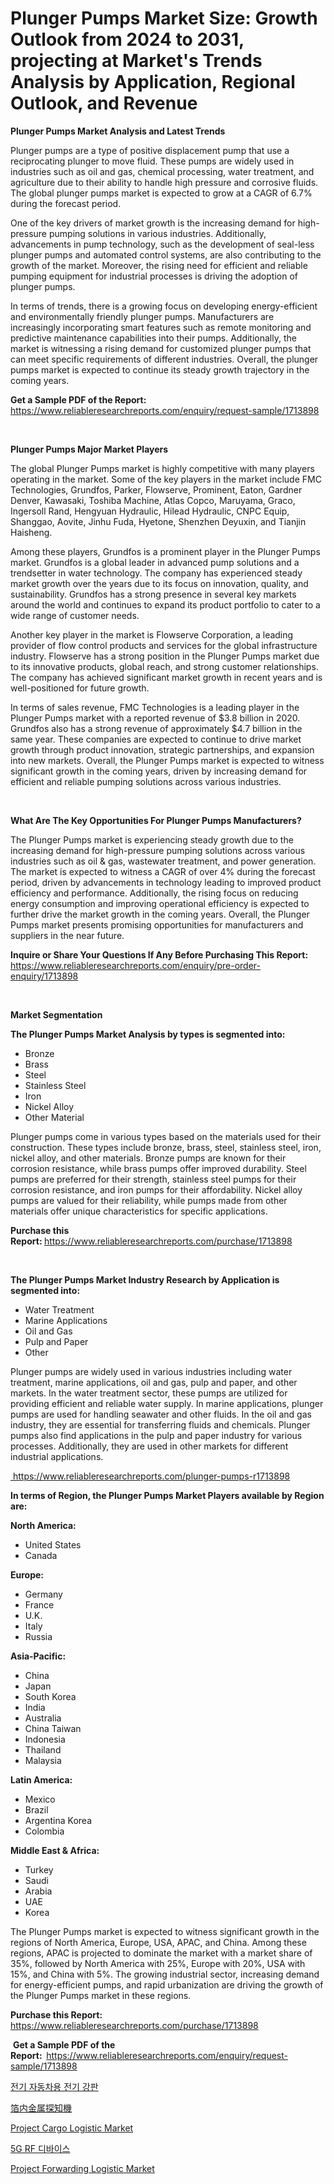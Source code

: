 <p><h1>Plunger Pumps Market Size: Growth Outlook from 2024 to 2031, projecting at Market's Trends Analysis by Application, Regional Outlook, and Revenue</h1></p><p><strong>Plunger Pumps Market Analysis and Latest Trends</strong></p>
<p><p>Plunger pumps are a type of positive displacement pump that use a reciprocating plunger to move fluid. These pumps are widely used in industries such as oil and gas, chemical processing, water treatment, and agriculture due to their ability to handle high pressure and corrosive fluids. The global plunger pumps market is expected to grow at a CAGR of 6.7% during the forecast period.</p><p>One of the key drivers of market growth is the increasing demand for high-pressure pumping solutions in various industries. Additionally, advancements in pump technology, such as the development of seal-less plunger pumps and automated control systems, are also contributing to the growth of the market. Moreover, the rising need for efficient and reliable pumping equipment for industrial processes is driving the adoption of plunger pumps.</p><p>In terms of trends, there is a growing focus on developing energy-efficient and environmentally friendly plunger pumps. Manufacturers are increasingly incorporating smart features such as remote monitoring and predictive maintenance capabilities into their pumps. Additionally, the market is witnessing a rising demand for customized plunger pumps that can meet specific requirements of different industries. Overall, the plunger pumps market is expected to continue its steady growth trajectory in the coming years.</p></p>
<p><strong>Get a Sample PDF of the Report:&nbsp;</strong> <a href="https://www.reliableresearchreports.com/enquiry/request-sample/1713898">https://www.reliableresearchreports.com/enquiry/request-sample/1713898</a></p>
<p>&nbsp;</p>
<p><strong>Plunger Pumps Major Market Players</strong></p>
<p><p>The global Plunger Pumps market is highly competitive with many players operating in the market. Some of the key players in the market include FMC Technologies, Grundfos, Parker, Flowserve, Prominent, Eaton, Gardner Denver, Kawasaki, Toshiba Machine, Atlas Copco, Maruyama, Graco, Ingersoll Rand, Hengyuan Hydraulic, Hilead Hydraulic, CNPC Equip, Shanggao, Aovite, Jinhu Fuda, Hyetone, Shenzhen Deyuxin, and Tianjin Haisheng.</p><p>Among these players, Grundfos is a prominent player in the Plunger Pumps market. Grundfos is a global leader in advanced pump solutions and a trendsetter in water technology. The company has experienced steady market growth over the years due to its focus on innovation, quality, and sustainability. Grundfos has a strong presence in several key markets around the world and continues to expand its product portfolio to cater to a wide range of customer needs.</p><p>Another key player in the market is Flowserve Corporation, a leading provider of flow control products and services for the global infrastructure industry. Flowserve has a strong position in the Plunger Pumps market due to its innovative products, global reach, and strong customer relationships. The company has achieved significant market growth in recent years and is well-positioned for future growth.</p><p>In terms of sales revenue, FMC Technologies is a leading player in the Plunger Pumps market with a reported revenue of $3.8 billion in 2020. Grundfos also has a strong revenue of approximately $4.7 billion in the same year. These companies are expected to continue to drive market growth through product innovation, strategic partnerships, and expansion into new markets. Overall, the Plunger Pumps market is expected to witness significant growth in the coming years, driven by increasing demand for efficient and reliable pumping solutions across various industries.</p></p>
<p>&nbsp;</p>
<p><strong>What Are The Key Opportunities For Plunger Pumps Manufacturers?</strong></p>
<p><p>The Plunger Pumps market is experiencing steady growth due to the increasing demand for high-pressure pumping solutions across various industries such as oil & gas, wastewater treatment, and power generation. The market is expected to witness a CAGR of over 4% during the forecast period, driven by advancements in technology leading to improved product efficiency and performance. Additionally, the rising focus on reducing energy consumption and improving operational efficiency is expected to further drive the market growth in the coming years. Overall, the Plunger Pumps market presents promising opportunities for manufacturers and suppliers in the near future.</p></p>
<p><strong>Inquire or Share Your Questions If Any Before Purchasing This Report:</strong> <a href="https://www.reliableresearchreports.com/enquiry/pre-order-enquiry/1713898">https://www.reliableresearchreports.com/enquiry/pre-order-enquiry/1713898</a></p>
<p>&nbsp;</p>
<p><strong>Market Segmentation</strong></p>
<p><strong>The Plunger Pumps Market Analysis by types is segmented into:</strong></p>
<p><ul><li>Bronze</li><li>Brass</li><li>Steel</li><li>Stainless Steel</li><li>Iron</li><li>Nickel Alloy</li><li>Other Material</li></ul></p>
<p><p>Plunger pumps come in various types based on the materials used for their construction. These types include bronze, brass, steel, stainless steel, iron, nickel alloy, and other materials. Bronze pumps are known for their corrosion resistance, while brass pumps offer improved durability. Steel pumps are preferred for their strength, stainless steel pumps for their corrosion resistance, and iron pumps for their affordability. Nickel alloy pumps are valued for their reliability, while pumps made from other materials offer unique characteristics for specific applications.</p></p>
<p><strong>Purchase this Report:&nbsp;</strong><a href="https://www.reliableresearchreports.com/purchase/1713898">https://www.reliableresearchreports.com/purchase/1713898</a></p>
<p>&nbsp;</p>
<p><strong>The Plunger Pumps Market Industry Research by Application is segmented into:</strong></p>
<p><ul><li>Water Treatment</li><li>Marine Applications</li><li>Oil and Gas</li><li>Pulp and Paper</li><li>Other</li></ul></p>
<p><p>Plunger pumps are widely used in various industries including water treatment, marine applications, oil and gas, pulp and paper, and other markets. In the water treatment sector, these pumps are utilized for providing efficient and reliable water supply. In marine applications, plunger pumps are used for handling seawater and other fluids. In the oil and gas industry, they are essential for transferring fluids and chemicals. Plunger pumps also find applications in the pulp and paper industry for various processes. Additionally, they are used in other markets for different industrial applications.</p></p>
<p><a href="https://www.reliableresearchreports.com/plunger-pumps-r1713898">&nbsp;https://www.reliableresearchreports.com/plunger-pumps-r1713898</a></p>
<p><strong>In terms of Region, the Plunger Pumps Market Players available by Region are:</strong></p>
<p>
    <p> <strong> North America: </strong>
        <ul>
            <li>United States</li>
            <li>Canada</li>
        </ul>
        </p> 
    <p> <strong> Europe: </strong>
        <ul>
            <li>Germany</li>
            <li>France</li>
            <li>U.K.</li>
            <li>Italy</li>
            <li>Russia</li>
        </ul>
        </p> 
    <p> <strong> Asia-Pacific: </strong>
        <ul>
            <li>China</li>
            <li>Japan</li>
            <li>South Korea</li>
            <li>India</li>
            <li>Australia</li>
            <li>China Taiwan</li>
            <li>Indonesia</li>
            <li>Thailand</li>
            <li>Malaysia</li>
        </ul>
        </p> 
    <p> <strong> Latin America: </strong>
        <ul>
            <li>Mexico</li>
            <li>Brazil</li>
            <li>Argentina Korea</li>
            <li>Colombia</li>
        </ul>
        </p> 
    <p> <strong> Middle East & Africa: </strong>
        <ul>
            <li>Turkey</li>
            <li>Saudi</li>
            <li>Arabia</li>
            <li>UAE</li>
            <li>Korea</li>
        </ul>
    </p>
    </p>
<p><p>The Plunger Pumps market is expected to witness significant growth in the regions of North America, Europe, USA, APAC, and China. Among these regions, APAC is projected to dominate the market with a market share of 35%, followed by North America with 25%, Europe with 20%, USA with 15%, and China with 5%. The growing industrial sector, increasing demand for energy-efficient pumps, and rapid urbanization are driving the growth of the Plunger Pumps market in these regions.</p></p>
<p><strong>Purchase this Report: </strong><a href="https://www.reliableresearchreports.com/purchase/1713898">https://www.reliableresearchreports.com/purchase/1713898</a></p>
<p>&nbsp;<strong>Get a Sample PDF of the Report:&nbsp;&nbsp;</strong><a href="https://www.reliableresearchreports.com/enquiry/request-sample/1713898">https://www.reliableresearchreports.com/enquiry/request-sample/1713898</a></p>
<p><strong></strong></p>
<p><p><a href="https://medium.com/@boydsmitham726/%EC%A0%84%EA%B8%B0-%EC%9E%90%EB%8F%99%EC%B0%A8-%EC%8B%9C%EC%9E%A5-%EC%97%AD%ED%95%99-%EB%B0%8F-%EC%84%B1%EC%9E%A5-%EA%B8%B0%EB%B0%98%EC%9D%84-%EB%B6%84%EC%84%9D%ED%95%9C-%ED%9B%84-2024%EB%85%84%EB%B6%80%ED%84%B0-2031%EB%85%84%EA%B9%8C%EC%A7%80-%EC%98%88%EC%B8%A1%ED%95%A9%EB%8B%88%EB%8B%A4-dbc8bdf0a9ad">전기 자동차용 전기 강판</a></p><p><a href="https://github.com/Sophiaard2003/Market-Research-Report-List-2/blob/main/5789241113227.md">箔内金属探知機</a></p><p><a href="https://github.com/luckyshygirl/Market-Research-Report-List-5/blob/main/project-cargo-logistic-market.md">Project Cargo Logistic Market</a></p><p><a href="https://github.com/nicholasellison0076890/Market-Research-Report-List-1/blob/main/3071966124040.md">5G RF 디바이스</a></p><p><a href="https://github.com/markusgodoy/Market-Research-Report-List-3/blob/main/project-forwarding-logistic-market.md">Project Forwarding Logistic Market</a></p></p>